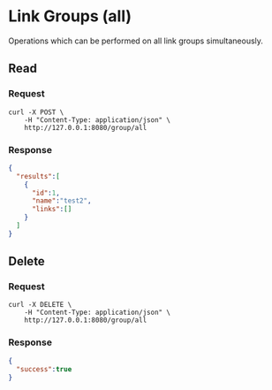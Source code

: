 # Link Groups (all)

Operations which can be performed on all link groups simultaneously.

## Read

### Request

```cURL
curl -X POST \
    -H "Content-Type: application/json" \
    http://127.0.0.1:8080/group/all
```

### Response

```JSON
{
  "results":[
    {
      "id":1,
      "name":"test2",
      "links":[]
    }
  ]
}
```

## Delete

### Request

```cURL
curl -X DELETE \
    -H "Content-Type: application/json" \
    http://127.0.0.1:8080/group/all
```

### Response

```JSON
{
  "success":true
}
```
